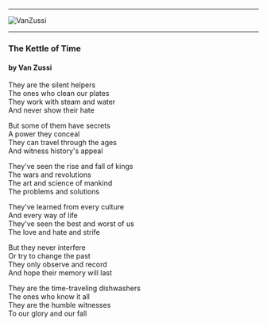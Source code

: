 
---
![VanZussi](../../../assets/vanzee.gif)

---

### The Kettle of Time
#### by Van Zussi
They are the silent helpers  
The ones who clean our plates  
They work with steam and water  
And never show their hate  

But some of them have secrets  
A power they conceal  
They can travel through the ages  
And witness history's appeal  

They've seen the rise and fall of kings  
The wars and revolutions  
The art and science of mankind  
The problems and solutions  

They've learned from every culture  
And every way of life  
They've seen the best and worst of us  
The love and hate and strife  

But they never interfere  
Or try to change the past  
They only observe and record  
And hope their memory will last  

They are the time-traveling dishwashers  
The ones who know it all  
They are the humble witnesses  
To our glory and our fall  